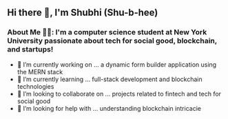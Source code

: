 ## Hi there 👋, I'm Shubhi (Shu-b-hee)

### About Me 👩‍💻: I'm a computer science student at New York University passionate about tech for social good, blockchain, and startups! 

- 🔭 I’m currently working on ... a dynamic form builder application using the MERN stack
- 🌱 I’m currently learning ... full-stack development and blockchain technologies
- 👯 I’m looking to collaborate on ... projects related to fintech and tech for social good
- 🤔 I’m looking for help with ... understanding blockchain intricacie
